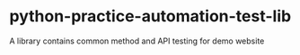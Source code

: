 # python-practice-automation-test-lib
A library contains common method and API testing for demo website
